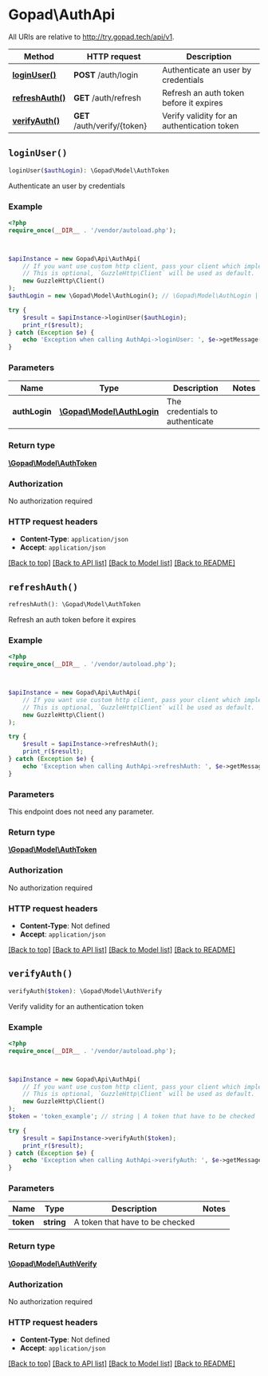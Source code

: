 # Gopad\AuthApi

All URIs are relative to http://try.gopad.tech/api/v1.

Method | HTTP request | Description
------------- | ------------- | -------------
[**loginUser()**](AuthApi.md#loginUser) | **POST** /auth/login | Authenticate an user by credentials
[**refreshAuth()**](AuthApi.md#refreshAuth) | **GET** /auth/refresh | Refresh an auth token before it expires
[**verifyAuth()**](AuthApi.md#verifyAuth) | **GET** /auth/verify/{token} | Verify validity for an authentication token


## `loginUser()`

```php
loginUser($authLogin): \Gopad\Model\AuthToken
```

Authenticate an user by credentials

### Example

```php
<?php
require_once(__DIR__ . '/vendor/autoload.php');



$apiInstance = new Gopad\Api\AuthApi(
    // If you want use custom http client, pass your client which implements `GuzzleHttp\ClientInterface`.
    // This is optional, `GuzzleHttp\Client` will be used as default.
    new GuzzleHttp\Client()
);
$authLogin = new \Gopad\Model\AuthLogin(); // \Gopad\Model\AuthLogin | The credentials to authenticate

try {
    $result = $apiInstance->loginUser($authLogin);
    print_r($result);
} catch (Exception $e) {
    echo 'Exception when calling AuthApi->loginUser: ', $e->getMessage(), PHP_EOL;
}
```

### Parameters

Name | Type | Description  | Notes
------------- | ------------- | ------------- | -------------
 **authLogin** | [**\Gopad\Model\AuthLogin**](../Model/AuthLogin.md)| The credentials to authenticate |

### Return type

[**\Gopad\Model\AuthToken**](../Model/AuthToken.md)

### Authorization

No authorization required

### HTTP request headers

- **Content-Type**: `application/json`
- **Accept**: `application/json`

[[Back to top]](#) [[Back to API list]](../../README.md#endpoints)
[[Back to Model list]](../../README.md#models)
[[Back to README]](../../README.md)

## `refreshAuth()`

```php
refreshAuth(): \Gopad\Model\AuthToken
```

Refresh an auth token before it expires

### Example

```php
<?php
require_once(__DIR__ . '/vendor/autoload.php');



$apiInstance = new Gopad\Api\AuthApi(
    // If you want use custom http client, pass your client which implements `GuzzleHttp\ClientInterface`.
    // This is optional, `GuzzleHttp\Client` will be used as default.
    new GuzzleHttp\Client()
);

try {
    $result = $apiInstance->refreshAuth();
    print_r($result);
} catch (Exception $e) {
    echo 'Exception when calling AuthApi->refreshAuth: ', $e->getMessage(), PHP_EOL;
}
```

### Parameters

This endpoint does not need any parameter.

### Return type

[**\Gopad\Model\AuthToken**](../Model/AuthToken.md)

### Authorization

No authorization required

### HTTP request headers

- **Content-Type**: Not defined
- **Accept**: `application/json`

[[Back to top]](#) [[Back to API list]](../../README.md#endpoints)
[[Back to Model list]](../../README.md#models)
[[Back to README]](../../README.md)

## `verifyAuth()`

```php
verifyAuth($token): \Gopad\Model\AuthVerify
```

Verify validity for an authentication token

### Example

```php
<?php
require_once(__DIR__ . '/vendor/autoload.php');



$apiInstance = new Gopad\Api\AuthApi(
    // If you want use custom http client, pass your client which implements `GuzzleHttp\ClientInterface`.
    // This is optional, `GuzzleHttp\Client` will be used as default.
    new GuzzleHttp\Client()
);
$token = 'token_example'; // string | A token that have to be checked

try {
    $result = $apiInstance->verifyAuth($token);
    print_r($result);
} catch (Exception $e) {
    echo 'Exception when calling AuthApi->verifyAuth: ', $e->getMessage(), PHP_EOL;
}
```

### Parameters

Name | Type | Description  | Notes
------------- | ------------- | ------------- | -------------
 **token** | **string**| A token that have to be checked |

### Return type

[**\Gopad\Model\AuthVerify**](../Model/AuthVerify.md)

### Authorization

No authorization required

### HTTP request headers

- **Content-Type**: Not defined
- **Accept**: `application/json`

[[Back to top]](#) [[Back to API list]](../../README.md#endpoints)
[[Back to Model list]](../../README.md#models)
[[Back to README]](../../README.md)
